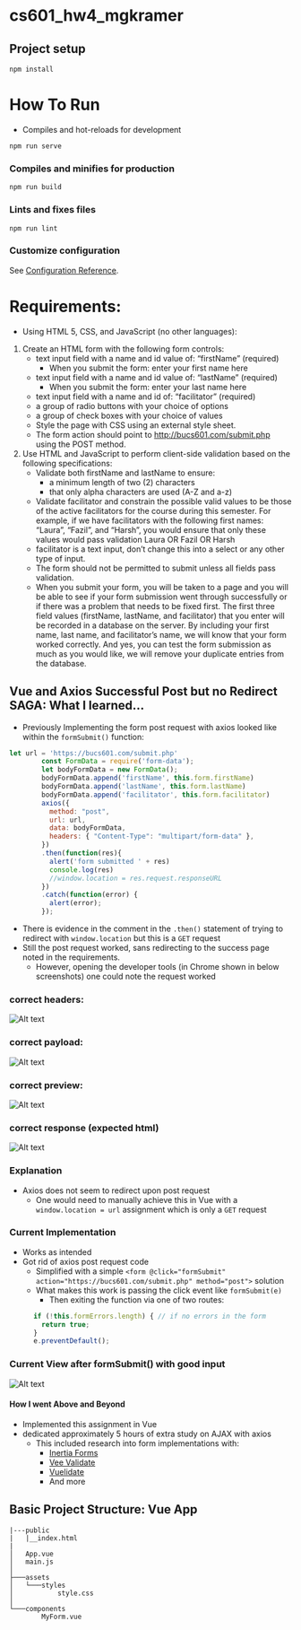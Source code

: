 # cs601_hw4_mgkramer

## Project setup
```
npm install
```

# How To Run
* Compiles and hot-reloads for development
```
npm run serve
```

### Compiles and minifies for production
```
npm run build
```

### Lints and fixes files
```
npm run lint
```

### Customize configuration
See [Configuration Reference](https://cli.vuejs.org/config/).

# Requirements:
* Using HTML 5, CSS, and JavaScript (no other languages):
1. Create an HTML form with the following form controls:
   * text input field with a name and id value of: “firstName” (required)
     * When you submit the form: enter your first name here
   * text input field with a name and id value of: “lastName” (required)
     * When you submit the form: enter your last name here
   * text input field with a name and id of: “facilitator” (required)
   * a group of radio buttons with your choice of options
   * a group of check boxes with your choice of values
   * Style the page with CSS using an external style sheet.
   *  The form action should point to http://bucs601.com/submit.php
   using the POST method.
2. Use HTML and JavaScript to perform client-side validation based on the
   following specifications:
   * Validate both firstName and lastName to ensure:
     * a minimum length of two (2) characters
     * that only alpha characters are used (A-Z and a-z)
   * Validate facilitator and constrain the possible valid values to
   be those of the active facilitators for the course during this
   semester. For example, if we have facilitators with the following first
   names: “Laura”, “Fazil”, and “Harsh”, you would ensure that only
   these values would pass validation Laura OR Fazil OR Harsh
   * facilitator is a text input, don’t change this into a select or any
     other type of input.
   * The form should not be permitted to submit unless all fields pass
     validation.
   * When you submit your form, you will be taken to a page and you will be able to
     see if your form submission went through successfully or if there was a problem
     that needs to be fixed first. The first three field values (firstName, lastName,
     and facilitator) that you enter will be recorded in a database on the server.
     By including your first name, last name, and facilitator’s name, we will know that
     your form worked correctly. And yes, you can test the form submission as much
     as you would like, we will remove your duplicate entries from the database.

## Vue and Axios Successful Post but no Redirect SAGA: What I learned...
* Previously Implementing the form post request with axios looked like within the ```formSubmit()``` function:

```javascript
let url = 'https://bucs601.com/submit.php'
        const FormData = require('form-data');
        let bodyFormData = new FormData();
        bodyFormData.append('firstName', this.form.firstName)
        bodyFormData.append('lastName', this.form.lastName)
        bodyFormData.append('facilitator', this.form.facilitator)
        axios({
          method: "post",
          url: url,
          data: bodyFormData,
          headers: { "Content-Type": "multipart/form-data" },
        })
        .then(function(res){
          alert('form submitted ' + res)
          console.log(res)
          //window.location = res.request.responseURL
        })
        .catch(function(error) {
          alert(error);
        });
```
* There is evidence in the comment in the ```.then()``` statement of trying to redirect with ```window.location``` but this is a ```GET``` request
* Still the post request worked, sans redirecting to the success page noted in the requirements.
  * However, opening the developer tools (in Chrome shown in below screenshots) one could note the request worked
### correct headers: 
![Alt text](screenshots/headers.png)
### correct payload: 
![Alt text](screenshots/payload.png)
### correct preview:
![Alt text](screenshots/preview.png)
### correct response (expected html)
![Alt text](screenshots/response.png)

### Explanation
* Axios does not seem to redirect upon post request
  * One would need to manually achieve this in Vue with a ```window.location = url``` assignment which is only a ```GET``` request

### Current Implementation
* Works as intended
* Got rid of axios post request code 
  * Simplified with a simple ```<form @click="formSubmit" action="https://bucs601.com/submit.php" method="post">``` solution
  * What makes this work is passing the click event like ```formSubmit(e)```
    * Then exiting the function via one of two routes:
```javascript
      if (!this.formErrors.length) { // if no errors in the form
        return true;
      }
      e.preventDefault();
```

### Current View after formSubmit() with good input
![Alt text](screenshots/success.png)

#### How I went Above and Beyond
* Implemented this assignment in Vue 
* dedicated approximately 5 hours of extra study on AJAX with axios
  * This included research into form implementations with: 
    * [Inertia Forms](https://inertiajs.com/forms)
    * [Vee Validate](https://vee-validate.logaretm.com/v4/guide/components/handling-forms)
    * [Vuelidate](https://vuelidate.js.org/)
    * And more 

## Basic Project Structure: Vue App
```
|---public
|   |__index.html
|
│   App.vue
│   main.js
│
├───assets
│   └───styles
│           style.css
│
└───components
        MyForm.vue

```